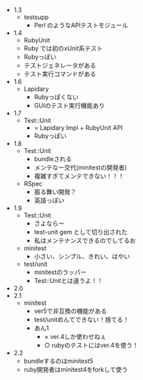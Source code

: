 - 1.3
  - testsupp
    - Perl のようなAPIテストモジュール
- 1.4
  - RubyUnit
   - Ruby では初のxUnit系テスト
   - Rubyっぽい
   - テストジェネレータがある
   - テスト実行コマンドがある
- 1.6
  - Lapidary
    - Rubyっぽくない
    - GUIのテスト実行機能あり
- 1.7
  - Test::Unit
    - = Lapidary Impl + RubyUnit API
    - Rubyっぽい
- 1.8
  - Test::Unit
    - bundleされる
    - メンテなー交代(minitestの開発者)
    - 複雑すぎてメンテできない！！！
  - RSpec
    - 振る舞い開発？
    - 英語っぽい
- 1.9
  - Test::Unit
    - さよならー
    - test-unit gem として切り出された
    - 私はメンテナンスできるのでしてるお
  - minitest
    - 小さい、シンプル、きれい、はやい
  - test/unit
    - minitestのラッパー
    - Test::Unitとは違うよ！！
- 2.0
- 2.1
  - minitest
    - ver5で非互換の機能がある
    - test/unitめんてできない！捨てる！
    - あん1
      - × ver.4しか使わせねぇ
      - ○ rubyのテストにはver.4を使う！
- 2.2
  - bundleするのはminitest5
  - ruby開発者はminitest4をforkして使う
